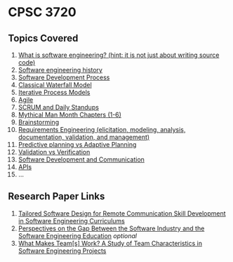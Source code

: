 # CPSC 3720

## Topics Covered
1. [What is software engineering? (hint: it is not just about writing source code)](whatIsSoftwareEngineering.md)
2. [Software engineering history](softwareEngineeringHistory.md)
3. [Software Development Process](softwareDevelopmentProcess.md)
4. [Classical Waterfall Model](classicalWaterfallModel)
5. [Iterative Process Models](iterativeProcessModels.md) 
6. [Agile](agile.md)
7. [SCRUM and Daily Standups](SCRUMDailyStandups.md) 
8. [Mythical Man Month Chapters (1-6)](https://web.eecs.umich.edu/~weimerw/2018-481/readings/mythical-man-month.pdf)
9. [Brainstorming](brainstorming.md)
10. [Requirements Engineering (elicitation, modeling, analysis, documentation, validation, and management)](requirementsEngineering.md)
11. [Predictive planning vs Adaptive Planning](predictivePlanningAdaptivePlanning.md)
12. [Validation vs Verification](validationVerification.md)
13. [Software Development and Communication](softwareDevelopmentAndCommunication.md)
14. [APIs](APIs.md)
15. ...


## Research Paper Links
1. [Tailored Software Design for Remote Communication Skill Development in Software Engineering Curriculums](https://ieeexplore.ieee.org/document/9659667)
2. [Perspectives on the Gap Between the Software Industry and the Software Engineering Education](https://ieeexplore.ieee.org/document/8808915) *optional*
3. [What Makes Team[s] Work? A Study of Team Characteristics in Software Engineering Projects](https://dl.acm.org/doi/fullHtml/10.1145/3501385.3543980)
